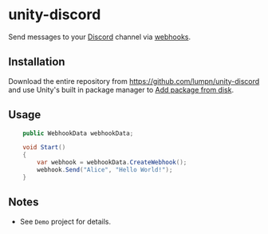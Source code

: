 # unity-discord
Send messages to your [Discord](https://discord.com) channel via [webhooks](https://support.discord.com/hc/en-us/articles/228383668-Intro-to-Webhooks).

## Installation
Download the entire repository from https://github.com/lumpn/unity-discord and use Unity's built in package manager to [Add package from disk](https://docs.unity3d.com/Manual/upm-ui-local.html).

## Usage
```csharp
    public WebhookData webhookData;

    void Start()
    {
        var webhook = webhookData.CreateWebhook();
        webhook.Send("Alice", "Hello World!");
    }
```

## Notes
* See `Demo` project for details.
